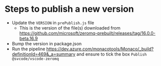 # Steps to publish a new version

-   Update the `VERSION` in `prePublish.js` file
    -   This is the version of the file(s) downloaded from
        https://github.com/microsoft/zeromq-prebuilt/releases/tag/16.0.0-beta.16.9
-   Bump the version in package.json
-   Run the pipeline
    https://dev.azure.com/monacotools/Monaco/_build?definitionId=469&_a=summary
    and ensure to tick the box `Publish @svcode/vscode-zeromq`
